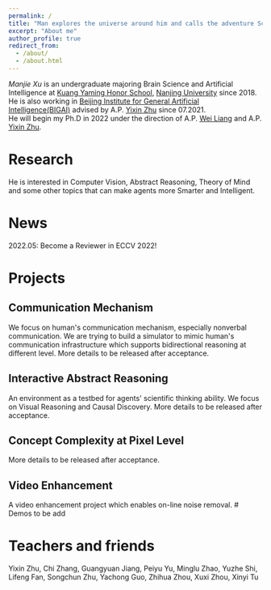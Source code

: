 ```yaml
---
permalink: /
title: "Man explores the universe around him and calls the adventure Science. --Edwin Hubble"
excerpt: "About me"
author_profile: true
redirect_from: 
  - /about/
  - /about.html
---
```


 *Manjie Xu* is an undergraduate majoring Brain Science and Artificial Intelligence at [Kuang Yaming Honor School](https://dii.nju.edu.cn/), [Nanjing University](https://www.nju.edu.cn/) since 2018.    
He is also working in [Beijing Institute for General Artificial Intelligence(BIGAI)](https://bigai.ai/) advised by A.P. [Yixin Zhu](https://yzhu.io/) since 07.2021.  
He will begin my Ph.D in 2022 under the direction of A.P. [Wei Liang](https://liangwei-bit.github.io/web/) and A.P. [Yixin Zhu](https://yzhu.io/).
# Research
He is interested in Computer Vision, Abstract Reasoning, Theory of Mind and some other topics that can make agents more Smarter and Intelligent.
# News
2022.05: Become a Reviewer in ECCV 2022!
# Projects
## Communication Mechanism
We focus on human's communication mechanism, especially nonverbal communication. We are trying to build a simulator to mimic human's communication infrastructure which supports bidirectional reasoning at different level. More details to be released after acceptance. 
## Interactive Abstract Reasoning
An environment as a testbed for agents' scientific thinking ability. We focus on Visual Reasoning and Causal Discovery. More details to be released after acceptance.
## Concept Complexity at Pixel Level
More details to be released after acceptance. 
## Video Enhancement
A video enhancement project which enables on-line noise removal. # Demos to be add
# Teachers and friends
Yixin Zhu, Chi Zhang, Guangyuan Jiang, Peiyu Yu, Minglu Zhao, Yuzhe Shi, Lifeng Fan, Songchun Zhu, Yachong Guo, Zhihua Zhou, Xuxi Zhou, Xinyi Tu

